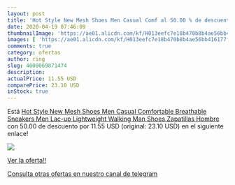 ```yaml
---
layout: post
title: 'Hot Style New Mesh Shoes Men Casual Comf al 50.00 % de descuento'
date: 2020-04-19 07:46:09
thumbnailImage: 'https://ae01.alicdn.com/kf/H013eefc7e18b470b8b4ae56bb416177f2/Hot-Style-New-Mesh-Shoes-Men-Casual-Comfortable-Breathable-Sneakers-Men-Lac-up-Lightweight-Walking-Man.jpg_350x350._SL200_.jpg'
images: [ 'https://ae01.alicdn.com/kf/H013eefc7e18b470b8b4ae56bb416177f2/Hot-Style-New-Mesh-Shoes-Men-Casual-Comfortable-Breathable-Sneakers-Men-Lac-up-Lightweight-Walking-Man.jpg_350x350._SL200_.jpg' ]
comments: true
category: ofertas
author: ring
slug: 4000069871474
description:
actualPrice: 11.55 USD
comparePrice: 23.10 USD
inStock: true
---
```


Está [Hot Style New Mesh Shoes Men Casual Comfortable Breathable Sneakers Men Lac-up Lightweight Walking Man Shoes Zapatillas Hombre](https://www.amazon.com/dp/4000069871474/?tag=redken08-20) con 50.00 de descuento por 11.55 USD (original: 23.10 USD) en el siguiente enlace!

[![](https://ae01.alicdn.com/kf/H013eefc7e18b470b8b4ae56bb416177f2/Hot-Style-New-Mesh-Shoes-Men-Casual-Comfortable-Breathable-Sneakers-Men-Lac-up-Lightweight-Walking-Man.jpg_350x350._SL200_.jpg)](https://www.amazon.com/dp/4000069871474/?tag=redken08-20)

[Ver la oferta!!](https://www.amazon.com/dp/4000069871474/?tag=redken08-20)

[Consulta otras ofertas en nuestro canal de telegram](https://t.me/s/ofertas25)
